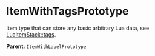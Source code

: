 # ItemWithTagsPrototype

Item type that can store any basic arbitrary Lua data, see [LuaItemStack::tags](runtime:LuaItemStack::tags).

**Parent:** `ItemWithLabelPrototype`


